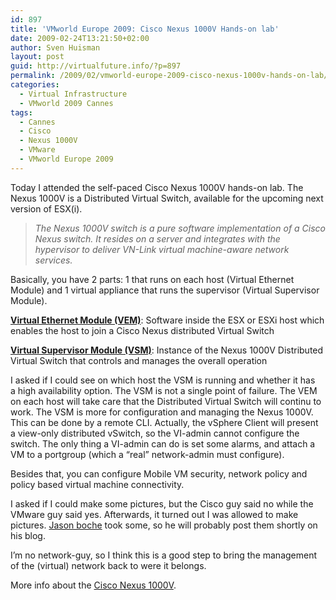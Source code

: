 ```yaml
---
id: 897
title: 'VMworld Europe 2009: Cisco Nexus 1000V Hands-on lab'
date: 2009-02-24T13:21:50+02:00
author: Sven Huisman
layout: post
guid: http://virtualfuture.info/?p=897
permalink: /2009/02/vmworld-europe-2009-cisco-nexus-1000v-hands-on-lab/
categories:
  - Virtual Infrastructure
  - VMworld 2009 Cannes
tags:
  - Cannes
  - Cisco
  - Nexus 1000V
  - VMware
  - VMworld Europe 2009
---
```

Today I attended the self-paced Cisco Nexus 1000V hands-on lab. The Nexus 1000V is a Distributed Virtual Switch, available for the upcoming next version of ESX(i).

> _The Nexus 1000V switch is a pure software implementation of a Cisco Nexus switch. It resides on a server and integrates with the hypervisor to deliver VN-Link virtual machine-aware network services._

Basically, you have 2 parts: 1 that runs on each host (Virtual Ethernet Module) and 1 virtual appliance that runs the supervisor (Virtual Supervisor Module).<!--more-->

<span style="text-decoration: underline;"><strong>Virtual Ethernet Module (VEM)</strong></span>: Software inside the ESX or ESXi host which enables the host to join a Cisco Nexus distributed Virtual Switch

<span style="text-decoration: underline;"><strong>Virtual Supervisor Module (VSM)</strong></span>: Instance of the Nexus 1000V Distributed Virtual Switch that controls and manages the overall operation

I asked if I could see on which host the VSM is running and whether it has a high availability option. The VSM is not a single point of failure. The VEM on each host will take care that the Distributed Virtual Switch will continu to work. The VSM is more for configuration and managing the Nexus 1000V. This can be done by a remote CLI. Actually, the vSphere Client will present a view-only distributed vSwitch, so the VI-admin cannot configure the switch. The only thing a VI-admin can do is set some alarms, and attach a VM to a portgroup (which a &#8220;real&#8221; network-admin must configure).

Besides that, you can configure Mobile VM security, network policy and policy based virtual machine connectivity.

I asked if I could make some pictures, but the Cisco guy said no while the VMware guy said yes. Afterwards, it turned out I was allowed to make pictures. <a title="Boche.net" href="http://boche.net/blog/" target="_blank">Jason boche</a> took some, so he will probably post them shortly on his blog.

I&#8217;m no network-guy, so I think this is a good step to bring the management of the (virtual) network back to were it belongs.

More info about the <a title="Cisco Nexus 1000V" href="http://www.cisco.com/en/US/products/ps9902/index.html" target="_blank">Cisco Nexus 1000V</a>.